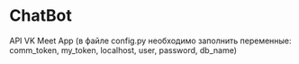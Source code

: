 # ChatBot
API VK
Meet App
(в файле config.py необходимо заполнить переменные: 
comm_token, my_token, localhost, user, password, db_name)
